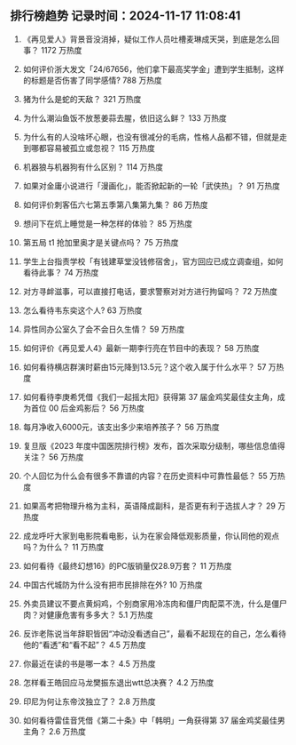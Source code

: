 
## 排行榜趋势 记录时间：2024-11-17 11:08:41
  
  1. 《再见爱人》背景音没消掉，疑似工作人员吐槽麦琳成天哭，到底是怎么回事？ 1172 万热度
    
  2. 如何评价浙大发文「24/67656，他们拿下最高奖学金」遭到学生抵制，这样的标题是否伤害了同学感情? 788 万热度
    
  3. 猪为什么是蛇的天敌？ 321 万热度
    
  4. 为什么潮汕鱼饭不放葱姜蒜去腥，依旧这么鲜？ 133 万热度
    
  5. 为什么有的人没啥坏心眼，也没有很减分的毛病，性格人品都不错，但就是走到哪都容易被孤立或忽视？ 115 万热度
    
  6. 机器狼与机器狗有什么区别？ 114 万热度
    
  7. 如果对金庸小说进行「漫画化」，能否掀起新的一轮「武侠热」？ 91 万热度
    
  8. 如何评价刺客伍六七第五季第八集第九集？ 86 万热度
    
  9. 想问下在炕上睡觉是一种怎样的体验？ 85 万热度
    
  10. 第五局 t1 抢加里奥才是关键点吗？ 75 万热度
    
  11. 学生上台指责学校「有钱建草堂没钱修宿舍」，官方回应已成立调查组，如何看待此事？ 74 万热度
    
  12. 对方寻衅滋事，可以直接打电话，要求警察对对方进行拘留吗？ 72 万热度
    
  13. 怎么看待韦东奕这个人? 63 万热度
    
  14. 异性同办公室久了会不会日久生情？ 59 万热度
    
  15. 如何评价《再见爱人4》最新一期李行亮在节目中的表现？ 58 万热度
    
  16. 如何看待横店群演时薪由15元降到13.5元？这个收入属于什么水平？ 57 万热度
    
  17. 如何看待李庚希凭借《我们一起摇太阳》获得第 37 届金鸡奖最佳女主角，成为首位 00 后金鸡影后？ 56 万热度
    
  18. 每月净收入6000元，该支出多少来培养孩子？ 56 万热度
    
  19. 复旦版《2023 年度中国医院排行榜》发布，首次采取分级制，哪些信息值得关注？ 56 万热度
    
  20. 个人回忆为什么会有很多不靠谱的内容？在历史资料中可靠性最低？ 55 万热度
    
  21. 如果高考把物理升格为主科，英语降成副科，是否更有利于选拔人才？ 29 万热度
    
  22. 成龙呼吁大家到电影院看电影，认为在家会降低观影质量，你认同他的观点吗？为什么？ 11 万热度
    
  23. 如何看待《最终幻想16》的PC版销量仅28.9万套？ 11 万热度
    
  24. 中国古代城防为什么没有把市民排除在外? 10 万热度
    
  25. 外卖员建议不要点黄焖鸡，个别商家用冷冻肉和僵尸肉配菜不洗，什么是僵尸肉？对健康危害有多多大？ 5.1 万热度
    
  26. 反诈老陈说当年辞职皆因“冲动没看透自己”，最看不起现在的自己，怎么看待他的“看透”和“看不起”？ 4.5 万热度
    
  27. 你最近在读的书是哪一本？ 4.5 万热度
    
  28. 怎样看王皓回应马龙樊振东退出wtt总决赛？ 4.2 万热度
    
  29. 印尼为何让东帝汶独立了？ 2.8 万热度
    
  30. 如何看待雷佳音凭借《第二十条》中「韩明」一角获得第 37 届金鸡奖最佳男主角？ 2.6 万热度
    